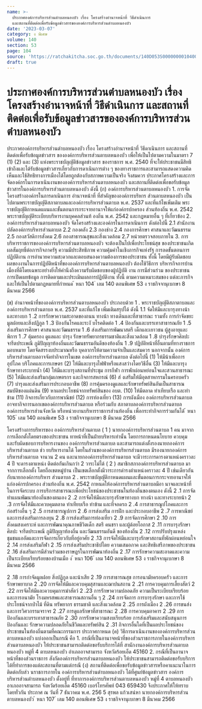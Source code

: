 ```yaml
---
name: >-
  ประกาศองค์การบริหารส่วนตำบลหนองบัว เรื่อง โครงสร้างอำนาจหน้าที่ วิธีดำเนินการ
  และสถานที่ติดต่อเพื่อรับข้อมูลข่าวสารขององค์การบริหารส่วนตำบลหนองบัว
date: '2023-03-07'
category: ง พิเศษ
volume: 140
section: 53
page: 104
source: 'https://ratchakitcha.soc.go.th/documents/140D053S0000000010400.pdf'
draft: true
---
```


# ประกาศองค์การบริหารส่วนตำบลหนองบัว เรื่อง โครงสร้างอำนาจหน้าที่ วิธีดำเนินการ และสถานที่ติดต่อเพื่อรับข้อมูลข่าวสารขององค์การบริหารส่วนตำบลหนองบัว

ประกาศองค์การบริหารส่วนตำบลหนองบัว เรื่อง โครงสร้างอำนาจหน้าที่ วิธีดาเนินการ และสถานที่ติดต่อเพื่อรับข้อมูลข่าวสาร ขององค์การบริหารส่วนตาบลหนองบัว เพื่อให้เป็นไปตามความในมาตรา 7 (1) (2) และ (3) แห่งพระราชบัญญัติข้อมูลข่าวสาร ของราชการ พ.ศ. 2540 ที่จะให้ประชาชนมีสิทธิเข้าถึงและได้รับข้อมูลข่าวสารเกี่ยวกับการดาเนินการต่าง ๆ ของทางราชการและสามารถแสดงความคิดเห็นและใช้สิทธิทางการเมืองได้โดยถูกต้องกับสภาพความเป็นจริง จึงสมควร ประกาศโครงสร้างและการจัดองค์กรในการดาเนินงานขององค์การบริหารส่วนตาบลหนองบัว และสถานที่ติดต่อเพื่อขอรับข้อมูลข่าวสารในองค์การบริหารส่วนตาบลหนองบัว ดังนี้ (ก) องค์การบริหารส่วนตาบลหนองบัว 1. การจัดโครงสร้างองค์กรในการดาเนินการ อำนาจหน้าที่ ที่สำคัญขององค์การบริหาร ส่วนตาบลหนองบัว เป็นไปตามพระราชบัญญัติสภาตาบลและองค์การบริหารส่วนตาบล พ.ศ. 2537 และที่แก้ไขเพิ่มเติม พระราชบัญญัติกาหนดแผนและขั้นตอนการกระจายอานาจให้แก่องค์กรปกครอง ส่วนท้องถิ่น พ.ศ. 2542 พระราชบัญญัติระเบียบบริหารงานบุคคลส่วนท้ องถิ่น พ.ศ. 2542 และกฎหมายอื่น ๆ ที่เกี่ยวข้อง 2. องค์การบริหารส่วนตาบลหนองบัว จัดโครงสร้างและองค์กรในการดาเนินการ ดังต่อไปนี้ 2.1 สำนักงานปลัดองค์การบริหารส่วนตาบล 2.2 กองคลัง 2.3 กองช่าง 2.4 กองการศึกษา ศาสนาและวัฒนธรรม 2.5 กองสวัสดิการสังคม 2.6 กองสาธารณสุขและสิ่งแวดล้อม 2.7 หน่วยตรวจสอบภายใน 3. การบริหารราชการขององค์การบริหารส่วนตาบลหนองบัว จะต้องเป็นไปเพื่อประโยชน์สุข ของประชาชนเกิดผลสัมฤทธิ์ต่อภารกิจภาครัฐ ความมีประสิทธิภาพ ความคุ้มค่าในเชิงภารกิจแห่งรัฐ การลดขั้นตอนการปฏิบัติงาน การอำนวยความสะดวกและตอบสนองความต้องการของประชาชน ทั้งนี้ โดยมีผู้รับผิดชอบผลของงานในการปฏิบัติหน้าที่ขององค์การบริหารส่วนตาบลหนองบัว ต้องใช้วิธีการ บริหารกิจการบ้านเมืองที่ดีโดยเฉพาะอย่างยิ่งให้คำนึงถึงความรับผิดชอบของผู้ปฏิบัติ งาน การมีส่วนร่วม ของประชาชน การเปิดเผยข้อมูล การติดตามและประเมินผลการปฏิบัติงาน ทั้งนี้ ตามความเหมาะสมของ แต่ละภารกิจและให้เป็นไปตามกฎหมายที่กำหนด ้ หนา 104 ่ เลม 140 ตอนพิเศษ 53 ง ราชกิจจานุเบกษา 8 มีนาคม 2566

(ข) อำนาจหน้าที่ขององค์การบริหารส่วนตาบลหนองบัว ประกอบด้วย 1 . พระราชบัญญัติสภาตาบลและองค์การบริหารส่วนตาบล พ.ศ. 2537 และที่แก้ไข เพิ่มเติมสรุปได้ ดังนี้ 1.1 จัดให้มีและบารุงทางน้าและทางบก 1 .2 การรักษาความสะอาดของถนน ทางน้า ทางเดินและที่สาธารณะ รวมทั้ง การกำจัดขยะมูลฝอยและสิ่งปฏิกูล 1 .3 ป้องกันโรคและระงั บโรคติดต่อ 1 .4 ป้องกันและบรรเทาสาธารณภัย 1 .5 ส่งเสริมการศึกษา ศาสนาและวัฒนธรรม 1 .6 ส่งเสริมการพัฒนาสตรี เด็กและเยาวชน ผู้สูงอายุและพิการ 1 .7 คุ้มครอง ดูแลและ บำรุง รักษาทรัพยากรธรรมชาติและสิ่งแวดล้อม 1 .8 บำรุงรักษาศิลปะ จารีตประเพณี ภูมิปัญญาท้องถิ่นและวัฒนธรรมอันดีของท้องถิ่น 1 .9 ปฏิบัติหน้าที่อื่นตามที่ทางราชการมอบหมาย โดยจัดสรรงบประมาณหรือ บุคลากรให้ตามความจำเป็นและสมควร นอกจากนั้น องค์การบริหารส่วนตาบลอาจจัดทำกิจการในเขต องค์การบริหารส่วนตาบล ดังต่อไปนี้ (1) ให้มีน้าเพื่อการอุปโภค บริโภคและการเกษตร (2) ให้มีและบารุงไฟฟ้าหรือแสงสว่างโดยวิธีอื่น (3) ให้มีและบารุงรักษาทางระบายน้ำ (4) ให้มีและบารุงสถานที่ประชุม การกีฬา การพักผ่อนหย่อนใจและสวนสาธารณะ (5) ให้มีและส่งเสริมกลุ่มเกษตรกร และกิจการสหกรณ์ (6) ส่ งเสริมให้มีอุตสาหกรรมในครอบครัว (7) บำรุงและส่งเสริมการประกอบอาชีพ (8) การคุ้มครองดูแลและรักษาทรัพย์สินอันเป็นสาธารณสมบัติของแผ่นดิน (9) หาผลประโยชน์จากทรัพย์สินของ อบต. (10) ให้มีตลาด ท่าเทียบเรือ และท่าข้าม (11) กิจการเกี่ยวกับการพาณิชย์ (12) การท่องเที่ยว (13) การผังเมือง องค์การบริหารส่วนตาบลอาจทากิจการนอกเขตองค์การบริหารส่วนตาบล หรือร่วมกับ สภาตาบลองค์การบริหารส่วนตาบล องค์การบริหารส่วนจังหวัด หรือหน่วยงานบริหารราชการส่วนท้องถิ่น เพื่อกระทำกิจการร่วมกันได้ ้ หนา 105 ่ เลม 140 ตอนพิเศษ 53 ง ราชกิจจานุเบกษา 8 มีนาคม 2566

โครงสร้างการบริหารของ องค์การบริหารส่วนตาบล ( 1 ) นายกองค์การบริหารส่วนตาบล 1 คน มาจากการเลือกตั้งโดยตรงของประชาชน ทาหน้าที่เป็นฝ่ายบริหารเท่านั้น โดยการกาหนดนโยบาย ควบคุม และรับผิดชอบการบริหารงานของ องค์การบริหารส่วนตาบล และสามารถแต่งตั้งรองนายกองค์การบริหารส่วนตาบล ช่ว ยบริหารงานได้ โดยในส่วนขององค์การบริหารส่วนตาบล มีรองนายกองค์การบริหารส่วนตาบล จานวน 2 คน และนายกองค์การบริหารส่วนตาบล จะมีวาระการดารงตาแหน่งคราวละ 4 ปี จะดารงตาแหน่ง ติดต่อกันเกินกว่า 2 วาระไม่ได้ ( 2 ) สมาชิกสภาองค์การบริหารส่วนตาบล มาจากการเลือกตั้ง โดยถือเขตหมู่บ้าน เป็นเขตเลือกตั้งมีวาระการดำรงตำแหน่งคราวละ 4 ปี เช่นเดียวกันกับนายกองค์การบริหาร ส่วนตาบล 2 . พระราชบัญญัติกาหนดแผนและขั้นตอนการกระจายอานาจให้แก่องค์กรปกครอง ส่วนท้องถิ่น พ.ศ. 2542 กาหนดให้องค์การบริหารส่วนตาบลมีอา นาจและหน้าที่ในการจัดระบบ การบริการสาธารณะเพื่อประโยชน์ของประชาชนในท้องถิ่นของตนเอง ดังนี้ 2 .1 การจัดทำแผนพัฒนาท้องถิ่นของตนเอง 2 .2 การจัดให้มีและบารุงรักษาทางบก ทางน้า และทางระบายน้า 2 .3 การจัดให้มีและควบคุมตลาด ท่าเทียบเรือ ท่าข้าม และที่จอดรถ 2 .4 การสาธารณูปโภคและการก่อสร้างอื่น ๆ 2 .5 การสาธารณูปการ 2 .6 การส่งเสริม การฝึก และประกอบอาชีพ 2 .7 การพาณิชย์ และการส่งเสริมการลงทุน 2 .8 การส่งเสริมการท่องเที่ยว 2 .9 การจัดการศึกษา 2 .10 การสังคมสงเคราะห์ และการพัฒนาคุณภาพชีวิตเด็ก สตรี คนชรา และผู้ด้อยโอกาส 2 .11 การบารุงรักษาศิลปะ จารีตประเพณี ภูมิปัญญาท้องถิ่น และวัฒนธรรมอันดี ของท้องถิ่น 2 .12 การปรับปรุงแหล่งชุมชนแออัดและการจัดการเกี่ยวกับที่อยู่อาศัย 2 .13 การจัดให้มีและบารุงรักษาสถานที่พักผ่อนหย่อนใจ 2 .14 การส่งเสริมกีฬา 2 .15 การส่งเสริมประชาธิปไตย ความเสมอภาค และสิทธิเสรีภาพของประชาชน 2 .16 ส่งเสริมการมีส่วนร่วมของราษฎรในการพัฒนาท้องถิ่น 2 .17 การรักษาความสะอาดและความเป็นระเบียบเรียบร้อยของบ้านเมือ ง ้ หนา 106 ่ เลม 140 ตอนพิเศษ 53 ง ราชกิจจานุเบกษา 8 มีนาคม 2566

2 .18 การกำจัดมูลฝอย สิ่งปฏิกูล และน้าเสีย 2 .19 การสาธารณสุข การอนามัยครอบครัว และการรักษาพยาบาล 2 .20 การจัดให้มีและควบคุมสุสานและฌาปนสถาน 2 .21 การควบคุมการเลี้ยงสัตว์ 2 .22 การจัดให้มีและควบคุมการฆ่าสัตว์ 2 .23 การรักษาความปลอดภัย ความเป็นระเบียบเรียบร้อย และการอนามัย โรงมหรสพและสาธารณสถานอื่น ๆ 2 .24 การจัดการ การบารุงรักษา และการใช้ประโยชน์จากป่าไม้ ที่ดิน ทรัพยากร ธรรมชาติ และสิ่งแวดล้อม 2 .25 การผังเมือง 2 .26 การขนส่งและการวิศวกรรมจราจร 2 .27 การดูแลรักษาที่สาธารณะ 2 .28 การควบคุมอาคาร 2 .29 การป้องกันและบรรเทาสาธารณภัย 2 .30 การรักษาความสงบเรียบร้อย การส่งเสริมและสนับสนุนการป้องกันและ รักษาความปลอดภัยในชีวิตและทรัพย์สิน 2 .31 กิจการอื่นใดที่เป็นผลประโยชน์ของประชาชนในท้องถิ่นตามที่คณะกรรมการ ประกาศกาหนด (ค) วิธีการดาเนินงานขององค์การบริหารส่วนตาบลหนองบัว แบ่งออกเป็นกรณี คือ 1. กรณีที่เป็นอานาจหน้าที่ของส่วนราชการภายในองค์การบริหารส่วนตาบลหนองบัว ให้ประชาชนสามารถติดต่อขอรับบริการได้ที่ สานักงานองค์การบริหารส่วนตาบลหนองบัว หมู่ที่ 4 ตาบลหนองบัว อำเภออาจสามารถ จังหวัดร้อยเอ็ด 45160 2. กรณีที่เป็นอานาจหน้าที่ของส่วนราชการ สังกัดองค์การบริหารส่วนตาบลหนองบัว ให้ประชาชนสามารถติดต่อขอรับบริการได้ที่ทำการของแต่ละสถานที่ตามแต่กรณี (ง) สถานที่ติดต่อเพื่อขอรับข้อมูลข่าวสารหรือคาแนะนาในการติดต่อกับส่ว นราชการภายใน องค์การบริหารส่วนตำบลหนองบัว ได้ที่ศูนย์ข้อมูลข่าวสาร องค์การบริหารส่วนตำบลหนองบัว ตั้งอยู่ที่ ที่ทาการองค์การบริหารส่วนตาบลหนองบัว หมู่ที่ 4 ตาบลหนองบัว อาเภออาจสามารถ จังหวัดร้อยเอ็ด 45160 เบอร์โทรศัพท์ 043 659430 จึงประกาศให้ให้ทราบโดยทั่วกัน ประกาศ ณ วันที่ 7 ธันวาคม พ.ศ. 256 5 สุรพล แก้วเสน่หา นายกองค์การบริหารส่วนตาบลหนองบัว ้ หนา 107 ่ เลม 140 ตอนพิเศษ 53 ง ราชกิจจานุเบกษา 8 มีนาคม 2566
